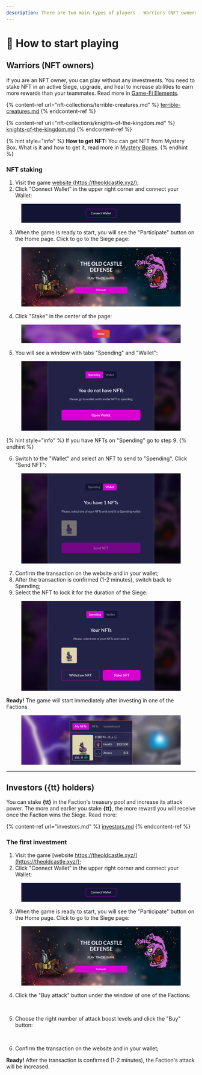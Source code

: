 ```yaml
---
description: There are two main types of players - Warriors (NFT owners) and Investors (Treasury Tokens holders).
---
```


# 🚀 How to start playing

## Warriors (NFT owners)

If you are an NFT owner, you can play without any investments. You need to stake NFT 
in an active Siege, upgrade, and heal to increase abilities to earn more rewards than 
your teammates. Read more in [Game-Fi Elements](http://TBD.com).

{% content-ref url="nft-collections/terrible-creatures.md" %}
[terrible-creatures.md](nft-collections/terrible-creatures.md)
{% endcontent-ref %}

{% content-ref url="nft-collections/knights-of-the-kingdom.md" %}
[knights-of-the-kingdom.md](nft-collections/knights-of-the-kingdom.md)
{% endcontent-ref %}

{% hint style="info" %}
**How to get NFT:** You can get NFT from Mystery Box. What is it and how to get it, read 
more in [Mystery Boxes](http://TBD.com).
{% endhint %}

### NFT staking
1. Visit the game [website (https://theoldcastle.xyz/)](https://theoldcastle.xyz/);
2. Click "Connect Wallet" in the upper right corner and connect your Wallet:

<figure><img src=".gitbook/assets/connect_wallet.png" alt=""><figcaption></figcaption></figure>

3. When the game is ready to start, you will see the "Participate" button on the Home page. 
Click to go to the Siege page:

<figure><img src=".gitbook/assets/participate.png" alt=""><figcaption></figcaption></figure>

4. Click "Stake" in the center of the page:

<figure><img src=".gitbook/assets/stake.png" alt=""><figcaption></figcaption></figure>

5. You will see a window with tabs "Spending" and "Wallet":

<figure><img src=".gitbook/assets/spending.png" alt=""><figcaption></figcaption></figure>

{% hint style="info" %}
If you have NFTs on "Spending" go to step 9.
{% endhint %}

6. Switch to the "Wallet" and select an NFT to send to "Spending". Click "Send NFT":

<figure><img src=".gitbook/assets/wallet.png" alt=""><figcaption></figcaption></figure>

7. Confirm the transaction on the website and in your wallet;
8. After the transaction is confirmed (1-2 minutes), switch back to Spending;
9. Select the NFT to lock it for the duration of the Siege:

<figure><img src=".gitbook/assets/nft_on_spending.png" alt=""><figcaption></figcaption></figure>

**Ready!** The game will start immediately after investing in one of the Factions.

<figure><img src=".gitbook/assets/stake_ready.png" alt=""><figcaption></figcaption></figure>

***

## Investors ({tt} holders)
You can stake **{tt}** in the Faction's treasury pool and increase its attack power. 
The more and earlier you stake **{tt}**, the more reward you will receive once the 
Faction wins the Siege. Read more:

{% content-ref url="investors.md" %}
[investors.md](investors.md)
{% endcontent-ref %}

### The first investment
1. Visit the game [website https://theoldcastle.xyz/](https://theoldcastle.xyz/);
2. Click "Connect Wallet" in the upper right corner and connect your Wallet:

<figure><img src=".gitbook/assets/connect_wallet.png" alt=""><figcaption></figcaption></figure>

3. When the game is ready to start, you will see the "Participate" button on the Home page. 
Click to go to the Siege page:

<figure><img src=".gitbook/assets/participate.png" alt=""><figcaption></figcaption></figure>

4. Click the "Buy attack" button under the window of one of the Factions:

<figure><img src=".gitbook/assets/buy_attack.png" alt=""><figcaption></figcaption></figure>

5. Choose the right number of attack boost levels and click the "Buy" button:

<figure><img src=".gitbook/assets/attack_levels_{bn}_{tt}.png" alt=""><figcaption></figcaption></figure>

6. Confirm the transaction on the website and in your wallet;

**Ready!** After the transaction is confirmed (1-2 minutes), the Faction's attack will be increased.

<figure><img src=".gitbook/assets/investment_ready_{bn}_{tt}.png" alt=""><figcaption></figcaption></figure>